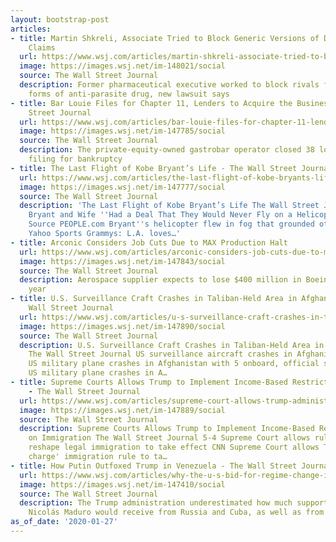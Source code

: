 ```yaml
---
layout: bootstrap-post
articles:
- title: Martin Shkreli, Associate Tried to Block Generic Versions of Drug, Lawsuit
    Claims
  url: https://www.wsj.com/articles/martin-shkreli-associate-tried-to-block-generic-versions-of-drug-lawsuit-claims-11580167983
  image: https://images.wsj.net/im-148021/social
  source: The Wall Street Journal
  description: Former pharmaceutical executive worked to block rivals from introducing
    forms of anti-parasite drug, new lawsuit says
- title: Bar Louie Files for Chapter 11, Lenders to Acquire the Business - The Wall
    Street Journal
  url: https://www.wsj.com/articles/bar-louie-files-for-chapter-11-lenders-to-acquire-the-business-11580161383
  image: https://images.wsj.net/im-147785/social
  source: The Wall Street Journal
  description: The private-equity-owned gastrobar operator closed 38 locations before
    filing for bankruptcy
- title: The Last Flight of Kobe Bryant’s Life - The Wall Street Journal
  url: https://www.wsj.com/articles/the-last-flight-of-kobe-bryants-life-11580158646
  image: https://images.wsj.net/im-147777/social
  source: The Wall Street Journal
  description: 'The Last Flight of Kobe Bryant’s Life The Wall Street Journal Kobe
    Bryant and Wife ''Had a Deal That They Would Never Fly on a Helicopter Together'':
    Source PEOPLE.com Bryant''s helicopter flew in fog that grounded other choppers
    Yahoo Sports Grammys: L.A. loves…'
- title: Arconic Considers Job Cuts Due to MAX Production Halt
  url: https://www.wsj.com/articles/arconic-considers-job-cuts-due-to-max-production-halt-11580152719
  image: https://images.wsj.net/im-147843/social
  source: The Wall Street Journal
  description: Aerospace supplier expects to lose $400 million in Boeing sales this
    year
- title: U.S. Surveillance Craft Crashes in Taliban-Held Area in Afghanistan - The
    Wall Street Journal
  url: https://www.wsj.com/articles/u-s-surveillance-craft-crashes-in-taliban-held-area-in-afghanistan-11580151886
  image: https://images.wsj.net/im-147890/social
  source: The Wall Street Journal
  description: U.S. Surveillance Craft Crashes in Taliban-Held Area in Afghanistan
    The Wall Street Journal US surveillance aircraft crashes in Afghanistan CBS News
    US military plane crashes in Afghanistan with 5 onboard, official says Fox News
    US military plane crashes in A…
- title: Supreme Courts Allows Trump to Implement Income-Based Restrictions on Immigration
    - The Wall Street Journal
  url: https://www.wsj.com/articles/supreme-court-allows-trump-administration-to-implement-immigration-rules-denying-residency-over-public-assistance-11580150172
  image: https://images.wsj.net/im-147889/social
  source: The Wall Street Journal
  description: Supreme Courts Allows Trump to Implement Income-Based Restrictions
    on Immigration The Wall Street Journal 5-4 Supreme Court allows rule that could
    reshape legal immigration to take effect CNN Supreme Court allows Trump's 'public
    charge' immigration rule to ta…
- title: How Putin Outfoxed Trump in Venezuela - The Wall Street Journal
  url: https://www.wsj.com/articles/why-the-u-s-bid-for-regime-change-in-venezuela-faltered-11580138560
  image: https://images.wsj.net/im-147410/social
  source: The Wall Street Journal
  description: The Trump administration underestimated how much support President
    Nicolás Maduro would receive from Russia and Cuba, as well as from U.S. allies
as_of_date: '2020-01-27'
---
```


